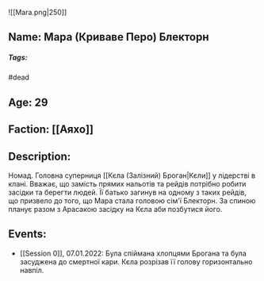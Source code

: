 ![[Mara.png|250]]
## Name: Мара (Криваве Перо) Блекторн
##### Tags:
#dead
## Age: 29
## Faction: [[Аяхо]]
## Description: 
Номад. Головна суперниця [[Кєла (Залізний) Броган|Кєли]] у лідерстві в клані.
Вважає, що замість прямих нальотів та рейдів потрібно робити засідки та берегти людей.
Її батько загинув на одному з таких рейдів, що призвело до того, що Мара стала головою сім'ї Блекторн.
За спиною планує разом з Арасакою засідку на Кєла аби позбутися його.
## Events:
- [[Session 0]], 07.01.2022: Була спіймана хлопцями Брогана та була засуджена до смертної кари. Кєла розрізав її голову горизонтально навпіл.